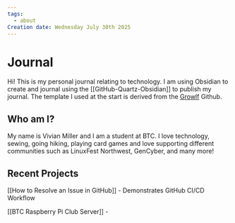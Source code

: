 ```yaml
---
tags:
  - about
Creation date: Wednesday July 30th 2025
---
```

# Journal
Hi! This is my personal journal relating to technology. I am using Obsidian to create and journal using the [[GitHub-Quartz-Obsidian]] to publish my journal. The template I used at the start is derived from the [Growlf](https://growlf.github.io/journal/) Github.
## Who am I?
My name is Vivian Miller and I am a student at BTC. I love technology, sewing, going hiking, playing card games and love supporting different communities such as LinuxFest Northwest, GenCyber, and many more!
## Recent Projects
[[How to Resolve an Issue in GitHub]] - Demonstrates GitHub CI/CD Workflow

[[BTC Raspberry Pi Club Server]] - 

